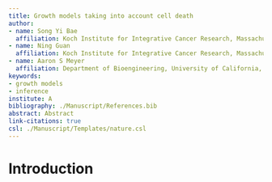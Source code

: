 ```yaml
---
title: Growth models taking into account cell death
author:
- name: Song Yi Bae
  affiliation: Koch Institute for Integrative Cancer Research, Massachusetts Institute of Technology, Cambridge, MA
- name: Ning Guan
  affiliation: Koch Institute for Integrative Cancer Research, Massachusetts Institute of Technology, Cambridge, MA
- name: Aaron S Meyer
  affiliation: Department of Bioengineering, University of California, Los Angeles
keywords:
- growth models
- inference
institute: A
bibliography: ./Manuscript/References.bib
abstract: Abstract
link-citations: true
csl: ./Manuscript/Templates/nature.csl
---
```


# Introduction

